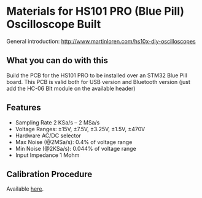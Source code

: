 # Materials for HS101 PRO (Blue Pill) Oscilloscope Built

General introduction: http://www.martinloren.com/hs10x-diy-oscilloscopes

## What you can do with this

Build the PCB for the HS101 PRO to be installed over an STM32 Blue Pill board. This PCB is valid both for USB version and Bluetooth version (just add the HC-06 Blt module on the available header)

## Features
- Sampling Rate	2 KSa/s – 2 MSa/s
- Voltage Ranges: ±15V, ±7.5V, ±3.25V, ±1.5V, ±470V
- Hardware AC/DC selector
- Max Noise (@2MSa/s): 0.4% of voltage range
- Min Noise (@2KSa/s): 0.044% of voltage range
- Input Impedance	1 Mohm

## Calibration Procedure

Available <a href="http://hscope.martinloren.com/HS101PRO-oscilloscope.html#calib" target="_blank">here</a>.
